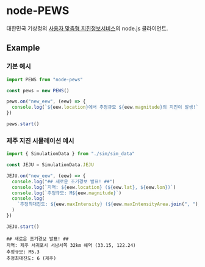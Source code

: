 # node-PEWS

대한민국 기상청의 [사용자 맞춤형 지진정보서비스](https://www.weather.go.kr/pews/)의 node.js 클라이언트.

## Example

### 기본 예시

```typescript
import PEWS from "node-pews"

const pews = new PEWS()

pews.on("new_eew", (eew) => {
  console.log(`${eew.location}에서 추정규모 ${eew.magnitude}의 지진이 발생!`)
})

pews.start()
```

### 제주 지진 시뮬레이션 예시

```typescript
import { SimulationData } from "./sim/sim_data"

const JEJU = SimulationData.JEJU

JEJU.on("new_eew", (eew) => {
  console.log("## 새로운 조기경보 발표! ##")
  console.log(`지역: ${eew.location} (${eew.lat}, ${eew.lon})`)
  console.log(`추정규모: M${eew.magnitude}`)
  console.log(
    `추정최대진도: ${eew.maxIntensity} (${eew.maxIntensityArea.join(", ")})`
  )
})

JEJU.start()
```

```
## 새로운 조기경보 발표! ##
지역: 제주 서귀포시 서남서쪽 32km 해역 (33.15, 122.24)
추정규모: M5.3
추정최대진도: 6 (제주)
```

